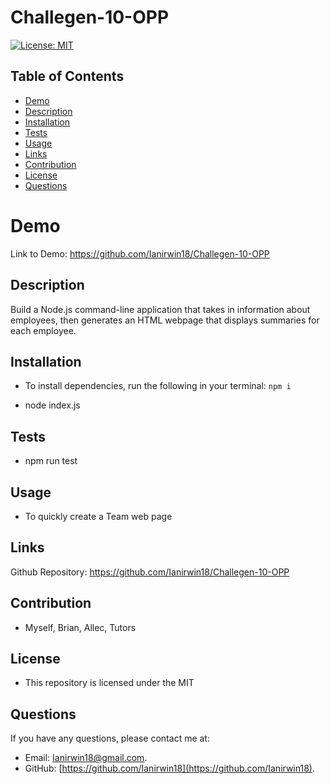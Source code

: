 # Challegen-10-OPP

[![License: MIT](https://img.shields.io/badge/License-MIT-yellow.svg)](https://opensource.org/licenses/MIT)
    
## Table of Contents
* [Demo](#Demo)
* [Description](#Description)
* [Installation](#installation)
* [Tests](#tests)
* [Usage](#usage)
* [Links](#Links)
* [Contribution](#contribution)
* [License](#license)
* [Questions](#questions)

# Demo

Link to Demo: https://github.com/Ianirwin18/Challegen-10-OPP

## Description
Build a Node.js command-line application that takes in information about employees, then generates an HTML webpage that displays summaries for each employee.
    
## Installation 
* To install dependencies, run the following in your terminal:
`
npm i
`

* node index.js

## Tests

* npm run test

## Usage

* To quickly create a Team web page 

## Links

Github Repository: https://github.com/Ianirwin18/Challegen-10-OPP

## Contribution

* Myself, Brian, Allec, Tutors

## License

* This repository is licensed under the MIT

## Questions
If you have any questions, please contact me at: 
* Email: [Ianirwin18@gmail.com](mailto:Ianirwin18@@gmail.com). 
* GitHub: [https://github.com/Ianirwin18](https://github.com/Ianirwin18).
     
